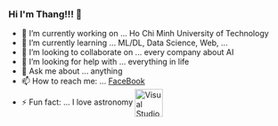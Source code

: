 ### Hi I'm Thang!!! 👋

- 🔭 I’m currently working on ... Ho Chi Minh University of Technology
- 🌱 I’m currently learning ... ML/DL, Data Science, Web, ...
- 👯 I’m looking to collaborate on ... every company about AI
- 🤔 I’m looking for help with ... everything in life
- 💬 Ask me about ... anything 
- 📫 How to reach me: ... [FaceBook](https://www.facebook.com/thang.huu.94651774)
- ⚡ Fun fact: ... I love astronomy <img align="center" alt="Visual Studio Code" width="50px" src="https://khoahocphattrien.vn/Images/Uploaded/Share/2016/01/03/Nhung-hinh-anh-thien-van-ky-thu-nhat-nam-2015_1.jpg" />
